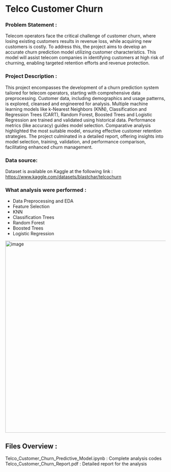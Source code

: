 # Telco Customer Churn

### Problem Statement : 
Telecom operators face the critical challenge of customer churn, where losing existing customers results in revenue loss, while acquiring new customers is costly. To address this, the project aims to develop an accurate churn prediction model utilizing customer characteristics. This model will assist telecom companies in identifying customers at high risk of churning, enabling targeted retention efforts and revenue protection.

### Project Description : 
This project encompasses the development of a churn prediction system tailored for telecom operators, starting with comprehensive data preprocessing. Customer data, including demographics and usage patterns, is explored, cleansed and engineered for analysis. Multiple machine learning models like k-Nearest Neighbors (KNN), Classification and Regression Trees (CART), Random Forest, Boosted Trees and Logistic Regression are trained and validated using historical data. Performance metrics (like accuracy) guides model selection. Comparative analysis highlighted the most suitable model, ensuring effective customer retention strategies. The project culminated in a detailed report, offering insights into model selection, training, validation, and performance comparison, facilitating enhanced churn management.


### Data source: 
Dataset is available on Kaggle at the following link : https://www.kaggle.com/datasets/blastchar/telcochurn

### What analysis were performed : 
- Data Preprocessing and EDA
- Feature Selection
- KNN 
- Classification Trees 
- Random Forest 
- Boosted Trees
- Logistic Regression
<img width="602" alt="image" src="https://github.com/aasthatandon/Telco-Customer-Churn/assets/28407844/d7d86e2d-7149-47bd-b1ef-9fc75add38bd">

## Files Overview : 
Telco_Customer_Churn_Predictive_Model.ipynb : Complete analysis codes<br>
Telco_Customer_Churn_Report.pdf : Detailed report for the analysis

